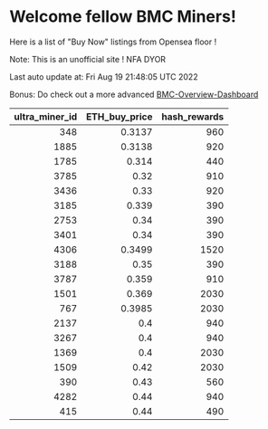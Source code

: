 # Welcome fellow BMC Miners!
Here is a list of "Buy Now" listings from Opensea floor !

Note: This is an unofficial site ! NFA DYOR

Last auto update at: Fri Aug 19 21:48:05 UTC 2022

Bonus: Do check out a more advanced [BMC-Overview-Dashboard](https://dune.com/defifunk/BMC-Overview-Dashboard)


|   ultra_miner_id |   ETH_buy_price |   hash_rewards |
|-----------------:|----------------:|---------------:|
|              348 |          0.3137 |            960 |
|             1885 |          0.3138 |            920 |
|             1785 |          0.314  |            440 |
|             3785 |          0.32   |            910 |
|             3436 |          0.33   |            920 |
|             3185 |          0.339  |            390 |
|             2753 |          0.34   |            390 |
|             3401 |          0.34   |            390 |
|             4306 |          0.3499 |           1520 |
|             3188 |          0.35   |            390 |
|             3787 |          0.359  |            910 |
|             1501 |          0.369  |           2030 |
|              767 |          0.3985 |           2030 |
|             2137 |          0.4    |            940 |
|             3267 |          0.4    |            940 |
|             1369 |          0.4    |           2030 |
|             1509 |          0.42   |           2030 |
|              390 |          0.43   |            560 |
|             4282 |          0.44   |            940 |
|              415 |          0.44   |            490 |